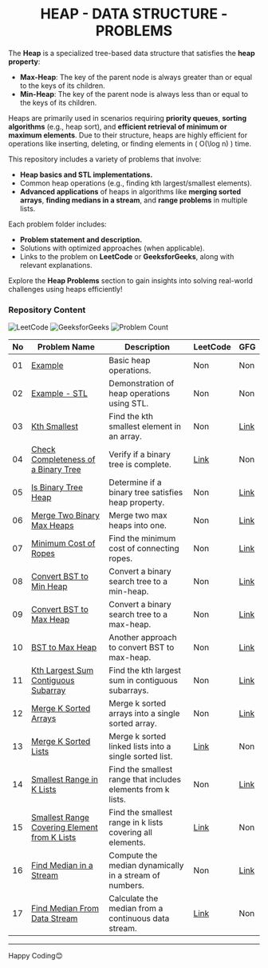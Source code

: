 <h1 align='center'>HEAP - DATA STRUCTURE - PROBLEMS</h1>

The **Heap** is a specialized tree-based data structure that satisfies the **heap property**:  
- **Max-Heap**: The key of the parent node is always greater than or equal to the keys of its children.  
- **Min-Heap**: The key of the parent node is always less than or equal to the keys of its children.  

Heaps are primarily used in scenarios requiring **priority queues**, **sorting algorithms** (e.g., heap sort), and **efficient retrieval of minimum or maximum elements**. Due to their structure, heaps are highly efficient for operations like inserting, deleting, or finding elements in \( O(\log n) \) time.

This repository includes a variety of problems that involve:
- **Heap basics and STL implementations.**
- Common heap operations (e.g., finding kth largest/smallest elements).
- **Advanced applications** of heaps in algorithms like **merging sorted arrays**, **finding medians in a stream**, and **range problems** in multiple lists.

Each problem folder includes:
- **Problem statement and description.**
- Solutions with optimized approaches (when applicable).
- Links to the problem on **LeetCode** or **GeeksforGeeks**, along with relevant explanations.

Explore the **Heap Problems** section to gain insights into solving real-world challenges using heaps efficiently!  

### Repository Content
<p>
<img src="https://img.shields.io/badge/problems%20count-04-orange?logo=leetcode" alt="LeetCode">
<img src="https://img.shields.io/badge/problems%20count-11-darkgreen?logo=geeksforGeeks" alt="GeeksforGeeks">
<img src="https://img.shields.io/badge/total%20problems%20count-17-blue" alt="Problem Count"> 
</p>

| **No** | **Problem Name**                                               | **Description**                                          | **LeetCode**                                          | **GFG**                                                 |
| ------ | -------------------------------------------------------------- | ------------------------------------------------------- | ---------------------------------------------------- | ------------------------------------------------------- |
| 01     | [Example](https://github.com/JawadSher/DSA-LeetCode-GFG-Problems-Repository/tree/main/19%20-%20Heap%20Data%20Structure%20Problems/01%20-%20Example) | Basic heap operations.                                  | Non                                                  | Non                                                     |
| 02     | [Example - STL](https://github.com/JawadSher/DSA-LeetCode-GFG-Problems-Repository/tree/main/19%20-%20Heap%20Data%20Structure%20Problems/02%20-%20Example%20-%20STL) | Demonstration of heap operations using STL.             | Non                                                  | Non                                                     |
| 03     | [Kth Smallest](https://github.com/JawadSher/DSA-LeetCode-GFG-Problems-Repository/tree/main/19%20-%20Heap%20Data%20Structure%20Problems/03%20-%20Kth%20Smallest) | Find the kth smallest element in an array.              | Non | [Link](https://www.geeksforgeeks.org/problems/kth-smallest-element5635/1?itm_source=geeksforgeeks&itm_medium=article&itm_campaign=practice_card) |
| 04     | [Check Completeness of a Binary Tree](https://github.com/JawadSher/DSA-LeetCode-GFG-Problems-Repository/tree/main/19%20-%20Heap%20Data%20Structure%20Problems/04%20-%20Check%20Completeness%20of%20a%20Binary%20Tree) | Verify if a binary tree is complete.                    | [Link](https://leetcode.com/problems/check-completeness-of-a-binary-tree/) | Non                                                     |
| 05     | [Is Binary Tree Heap](https://github.com/JawadSher/DSA-LeetCode-GFG-Problems-Repository/tree/main/19%20-%20Heap%20Data%20Structure%20Problems/05%20-%20Is%20Binary%20Tree%20Heap) | Determine if a binary tree satisfies heap property.      | Non                                                  | [Link](https://www.geeksforgeeks.org/problems/is-binary-tree-heap/1) |
| 06     | [Merge Two Binary Max Heaps](https://github.com/JawadSher/DSA-LeetCode-GFG-Problems-Repository/tree/main/19%20-%20Heap%20Data%20Structure%20Problems/06%20-%20Merge%20Two%20Binary%20Max%20Heaps) | Merge two max heaps into one.                           | Non                                                  | [Link](https://www.geeksforgeeks.org/problems/merge-two-binary-max-heap0144/1) |
| 07     | [Minimum Cost of Ropes](https://github.com/JawadSher/DSA-LeetCode-GFG-Problems-Repository/tree/main/19%20-%20Heap%20Data%20Structure%20Problems/07%20-%20Minimum%20Cost%20of%20Ropes) | Find the minimum cost of connecting ropes.              | Non                                                  | [Link](https://www.geeksforgeeks.org/problems/minimum-cost-of-ropes-1587115620/1) |
| 08     | [Convert BST to Min Heap](https://github.com/JawadSher/DSA-LeetCode-GFG-Problems-Repository/tree/main/19%20-%20Heap%20Data%20Structure%20Problems/08%20-%20Convert%20BST%20to%20Min%20Heap) | Convert a binary search tree to a min-heap.             | Non                                                  | [Link](https://www.geeksforgeeks.org/convert-bst-min-heap/) |
| 09     | [Convert BST to Max Heap](https://github.com/JawadSher/DSA-LeetCode-GFG-Problems-Repository/tree/main/19%20-%20Heap%20Data%20Structure%20Problems/09%20-%20Convert%20BST%20to%20Max%20Heap) | Convert a binary search tree to a max-heap.             | Non                                                  | [Link](https://www.geeksforgeeks.org/convert-bst-to-max-heap/)                                                     |
| 10     | [BST to Max Heap](https://github.com/JawadSher/DSA-LeetCode-GFG-Problems-Repository/tree/main/19%20-%20Heap%20Data%20Structure%20Problems/10%20-%20BST%20to%20Max%20Heap) | Another approach to convert BST to max-heap.            | Non                                                  | [Link](https://www.geeksforgeeks.org/problems/bst-to-max-heap/1?itm_source=geeksforgeeks&itm_medium=article&itm_campaign=practice_card)                                                     |
| 11     | [Kth Largest Sum Contiguous Subarray](https://github.com/JawadSher/DSA-LeetCode-GFG-Problems-Repository/tree/main/19%20-%20Heap%20Data%20Structure%20Problems/11%20-%20Kth%20Largest%20Sum%20Contiguous%20Subarray) | Find the kth largest sum in contiguous subarrays.       | Non                                                  | [Link](https://www.geeksforgeeks.org/problems/k-th-largest-sum-contiguous-subarray/1) |
| 12     | [Merge K Sorted Arrays](https://github.com/JawadSher/DSA-LeetCode-GFG-Problems-Repository/tree/main/19%20-%20Heap%20Data%20Structure%20Problems/12%20-%20Merge%20K%20Sorted%20Arrays) | Merge k sorted arrays into a single sorted array.       | Non                                                  | [Link](https://www.geeksforgeeks.org/problems/merge-k-sorted-arrays/1) |
| 13     | [Merge K Sorted Lists](https://github.com/JawadSher/DSA-LeetCode-GFG-Problems-Repository/tree/main/19%20-%20Heap%20Data%20Structure%20Problems/13%20-%20Merge%20K%20Sorted%20Lists) | Merge k sorted linked lists into a single sorted list.  | [Link](https://leetcode.com/problems/merge-k-sorted-lists/) | Non                                                     |
| 14     | [Smallest Range in K Lists](https://github.com/JawadSher/DSA-LeetCode-GFG-Problems-Repository/tree/main/19%20-%20Heap%20Data%20Structure%20Problems/14%20-%20Smallest%20Range%20in%20K%20Lists) | Find the smallest range that includes elements from k lists. | Non                                                  | [Link](https://www.geeksforgeeks.org/problems/find-smallest-range-containing-elements-from-k-lists/1) |
| 15     | [Smallest Range Covering Element from K Lists](https://github.com/JawadSher/DSA-LeetCode-GFG-Problems-Repository/tree/main/19%20-%20Heap%20Data%20Structure%20Problems/15%20-%20Smallest%20Range%20Covering%20Element%20from%20K%20Lists) | Find the smallest range in k lists covering all elements.| [Link](https://leetcode.com/problems/smallest-range-covering-elements-from-k-lists/) | Non                                                     |
| 16     | [Find Median in a Stream](https://github.com/JawadSher/DSA-LeetCode-GFG-Problems-Repository/tree/main/19%20-%20Heap%20Data%20Structure%20Problems/16%20-%20Find%20Median%20in%20a%20Stream) | Compute the median dynamically in a stream of numbers.  | Non                                                  | [Link](https://www.geeksforgeeks.org/problems/find-median-in-a-stream-1587115620/1) |
| 17     | [Find Median From Data Stream](https://github.com/JawadSher/DSA-LeetCode-GFG-Problems-Repository/tree/main/19%20-%20Heap%20Data%20Structure%20Problems/17%20-%20Find%20Median%20From%20Data%20Stream) | Calculate the median from a continuous data stream.     | [Link](https://leetcode.com/problems/find-median-from-data-stream/) | Non                                                     |

---
Happy Coding😊
